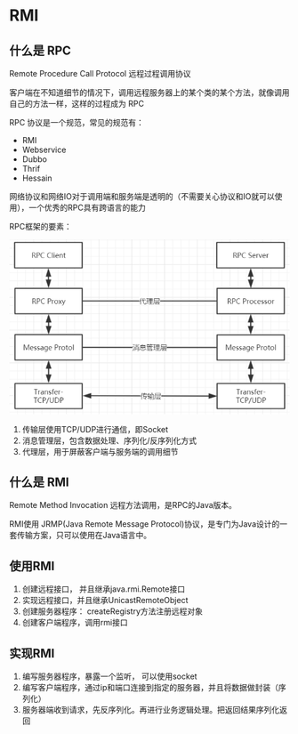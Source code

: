 # RMI

## 什么是 RPC

Remote Procedure Call Protocol 远程过程调用协议

客户端在不知道细节的情况下，调用远程服务器上的某个类的某个方法，就像调用自己的方法一样，这样的过程成为 RPC 

RPC 协议是一个规范，常见的规范有：
- RMI
- Webservice
- Dubbo
- Thrif
- Hessain

网络协议和网络IO对于调用端和服务端是透明的（不需要关心协议和IO就可以使用），一个优秀的RPC具有跨语言的能力

RPC框架的要素：

![](etc/img/rpc框架要素.png)

1. 传输层使用TCP/UDP进行通信，即Socket
2. 消息管理层，包含数据处理、序列化/反序列化方式
3. 代理层，用于屏蔽客户端与服务端的调用细节

## 什么是 RMI

Remote Method Invocation 远程方法调用，是RPC的Java版本。

RMI使用 JRMP(Java Remote Message Protocol)协议，是专门为Java设计的一套传输方案，只可以使用在Java语言中。

## 使用RMI
1. 创建远程接口， 并且继承java.rmi.Remote接口
2. 实现远程接口，并且继承UnicastRemoteObject
3. 创建服务器程序： createRegistry方法注册远程对象
4. 创建客户端程序，调用rmi接口

## 实现RMI
1. 编写服务器程序，暴露一个监听， 可以使用socket
2. 编写客户端程序，通过ip和端口连接到指定的服务器，并且将数据做封装（序列化）
3. 服务器端收到请求，先反序列化。再进行业务逻辑处理。把返回结果序列化返回



